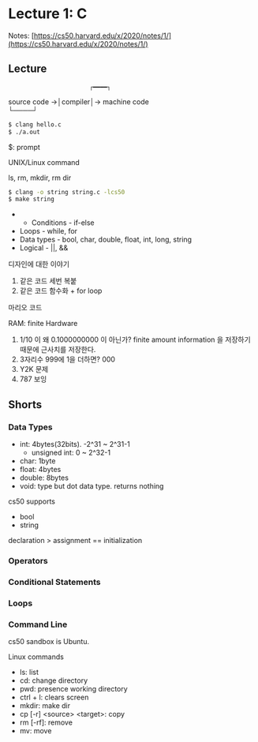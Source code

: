 # Lecture 1: C

Notes: [https://cs50.harvard.edu/x/2020/notes/1/](https://cs50.harvard.edu/x/2020/notes/1/)

## Lecture

                           ┌━━━━┐  
source code →│compiler│→ machine code  
                           └────┘ 

```bash
$ clang hello.c
$ ./a.out
```

$: prompt

UNIX/Linux command 

ls, rm, mkdir, rm dir

```bash
$ clang -o string string.c -lcs50
$ make string
```

* * Conditions - if-else
* Loops - while, for
* Data types - bool, char, double, float, int, long, string
* Logical - \|\|, &&

디자인에 대한 이야기

1. 같은 코드 세번 복붙
2. 같은 코드 함수화 + for loop

마리오 코드

RAM: finite Hardware

1. 1/10 이 왜 0.1000000000 이 아닌가? finite amount information 을 저장하기 때문에 근사치를 저장한다.
2. 3자리수 999에 1을 더하면? 000
3. Y2K 문제
4. 787 보잉

## Shorts

### Data Types

* int: 4bytes\(32bits\). -2^31 ~ 2^31-1
  * unsigned int: 0 ~ 2^32-1
* char: 1byte
* float: 4bytes
* double: 8bytes
* void: type but dot data type. returns nothing

cs50 supports

* bool
* string

declaration &gt; assignment == initialization

### Operators

### Conditional Statements

### Loops

### Command Line

cs50 sandbox is Ubuntu.

Linux commands

* ls: list
* cd: change directory
* pwd: presence working directory
* ctrl + l: clears screen
* mkdir: make dir
* cp \[-r\] &lt;source&gt; &lt;target&gt;: copy
* rm \[-rf\]: remove
* mv: move 





